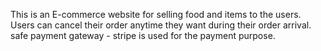 This is an E-commerce website for selling food and items to the users. 
Users can cancel their order anytime they want during their order arrival.
safe payment gateway - stripe is used for the payment purpose.
